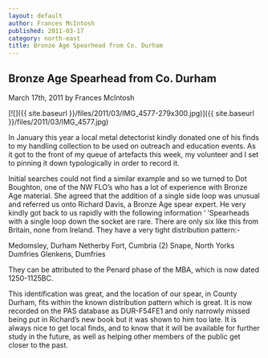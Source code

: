 ```yaml
---
layout: default
author: Frances McIntosh
published: 2011-03-17
category: north-east
title: Bronze Age Spearhead from Co. Durham
---
```


Bronze Age Spearhead from Co. Durham
------------------------------------

March 17th, 2011 by Frances McIntosh

[![]({{ site.baseurl }}/files/2011/03/IMG_4577-279x300.jpg)]({{ site.baseurl }}/files/2011/03/IMG_4577.jpg)

In January this year a local metal detectorist kindly donated one of his finds to my handling collection to be used on outreach and education events. As it got to the front of my queue of artefacts this week, my volunteer and I set to pinning it down typologically in order to record it.

Initial searches could not find a similar example and so we turned to Dot Boughton, one of the NW FLO’s who has a lot of experience with Bronze Age material. She agreed that the addition of a single side loop was unusual and referred us onto Richard Davis, a Bronze Age spear expert. He very kindly got back to us rapidly with the following information ‘ ’Spearheads with a single loop down the socket are rare. There are only six like this from Britain, none from Ireland. They have a very tight distribution
pattern:-

Medomsley, Durham
Netherby Fort, Cumbria (2)
Snape, North Yorks
Dumfries
Glenkens, Dumfries

They can be attributed to the Penard phase of the MBA, which is now dated 1250-1125BC.

This identification was great, and the location of our spear, in County Durham, fits within the known distribution pattern which is great. It is now recorded on the PAS database as DUR-F54FE1 and only narrowly missed being put in Richard’s new book but it was shown to him too late. It is always nice to get local finds, and to know that it will be available for further study in the future, as well as helping other members of the public get closer to the past.